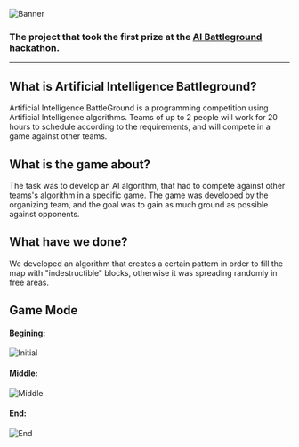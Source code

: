 ![Banner](https://scontent.ftsr1-2.fna.fbcdn.net/v/t1.0-9/18301184_10154353564492212_2207745601704667645_n.png?oh=91d4612375be136dffad810282344091&oe=597668A4 "Competition_Banner")

### The project that took the first prize at the [AI Battleground](http://aibg.besttm.ro/) hackathon.

***
## What is Artificial Intelligence Battleground?
Artificial Intelligence BattleGround is a programming competition using Artificial Intelligence algorithms.
Teams of up to 2 people will work for 20 hours to schedule according to the requirements, and will compete in a game against other teams.

## What is the game about?
The task was to develop an AI algorithm, that had to compete against other teams's algorithm in a specific game.
The game was developed by the organizing team, and the goal was to gain as much ground as possible against opponents.

## What have we done?
We developed an algorithm that creates a certain pattern in order to fill the map with "indestructible" blocks, otherwise it was spreading randomly in free areas.

## Game Mode
  #### Begining:
  ![Initial](http://i.imgur.com/4KqA4NF.png "Initial Position")
  
  #### Middle:
  ![Middle](http://i.imgur.com/WLC8f2W.png "Middle Position")
  
  
  #### End:
  ![End](http://i.imgur.com/ZmYNQGT.png "End Position")
